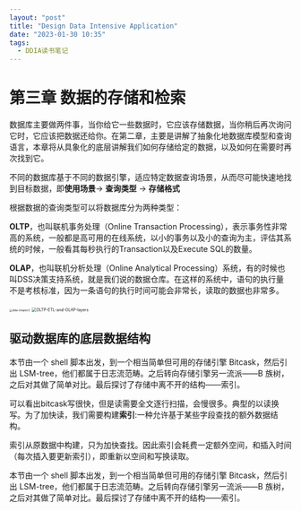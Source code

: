 ```yaml
---
layout: "post"
title: "Design Data Intensive Application"
date: "2023-01-30 10:35"
tags:
  - DDIA读书笔记
---
```


# 第三章 数据的存储和检索

数据库主要做两件事，当你给它一些数据时，它应该存储数据，当你稍后再次询问它时，它应该把数据还给你。在第二章，主要是讲解了抽象化地数据库模型和查询语言，本章将从具象化的底层讲解我们如何存储给定的数据，以及如何在需要时再次找到它。

不同的数据库基于不同的数据引擎，适应特定数据查询场景，从而尽可能快速地找到目标数据，即**使用场景**→ **查询类型** → **存储格式**

根据数据的查询类型可以将数据库分为两种类型：

**OLTP**，也叫联机事务处理（Online Transaction Processing），表示事务性非常高的系统，一般都是高可用的在线系统，以小的事务以及小的查询为主，评估其系统的时候，一般看其每秒执行的Transaction以及Execute SQL的数量。

**OLAP**，也叫联机分析处理（Online Analytical Processing）系统，有的时候也叫DSS决策支持系统，就是我们说的数据仓库。在这样的系统中，语句的执行量不是考核标准，因为一条语句的执行时间可能会非常长，读取的数据也非常多。

<img src="/Users/daniel/Project/danie10ne.github.io/_posts/DDIA/ddia-chapter3.png" alt="ddia-chapter3" style="zoom: 33%;" />

<img src="/Users/daniel/Project/danie10ne.github.io/_posts/DDIA/OLTP-ETL-and-OLAP-layers.png" alt="OLTP-ETL-and-OLAP-layers" style="zoom: 50%;" />

## 驱动数据库的底层数据结构

本节由一个 shell 脚本出发，到一个相当简单但可用的存储引擎 Bitcask，然后引出 LSM-tree，他们都属于日志流范畴。之后转向存储引擎另一流派——B 族树，之后对其做了简单对比。最后探讨了存储中离不开的结构——索引。

可以看出bitcask写很快，但是读需要全文逐行扫描，会慢很多。典型的以读换写。为了加快读，我们需要构建**索引**:一种允许基于某些字段查找的额外数据结构。

索引从原数据中构建，只为加快查找。因此索引会耗费一定额外空间，和插入时间（每次插入要更新索引），即重新以空间和写换读取。

本节由一个 shell 脚本出发，到一个相当简单但可用的存储引擎 Bitcask，然后引出 LSM-tree，他们都属于日志流范畴。之后转向存储引擎另一流派——B 族树，之后对其做了简单对比。最后探讨了存储中离不开的结构——索引。
